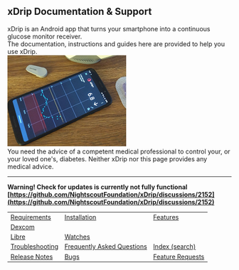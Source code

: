 ## xDrip Documentation & Support  
  
  
xDrip is an Android app that turns your smartphone into a continuous glucose monitor receiver.  
The documentation, instructions and guides here are provided to help you use xDrip.  
![](./docs/images/xDinaction.png)  
You need the advice of a competent medical professional to control your, or your loved one's, diabetes. Neither xDrip nor this page provides any medical advice.  
  
---  
**Warning!  Check for updates is currently not fully functional [https://github.com/NightscoutFoundation/xDrip/discussions/2152](https://github.com/NightscoutFoundation/xDrip/discussions/2152)**    
  
  
  
|  |  |  |  
|--|--|--|  
| [Requirements](./docs/Requirements_page.md) | [Installation](./docs/Installation_page.md) | [Features](./docs/Features_page.md) |  
| [Dexcom](./docs/Dexcom_page.md) | | |  
| [Libre](./docs/Libre.md) | [Watches](./docs/Watches.md) | |  
| [Troubleshooting](./docs/Troubleshooting_page.md) | [Frequently Asked Questions](./docs/FAQ_page.md) | [Index (search)](./Search_Index.md) |  
| [Release Notes](./docs/ReleaseNotes.md) | [Bugs](./docs/Bugs.md) | [Feature Requests](./docs/Features.md) |    
